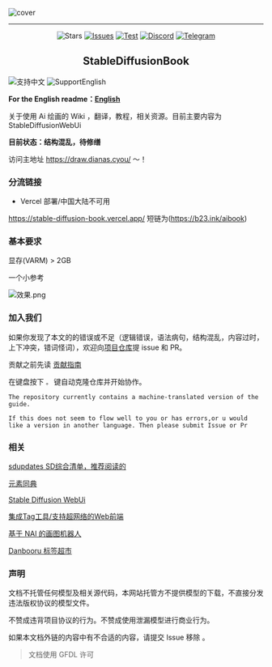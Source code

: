 ![cover](https://raw.githubusercontent.com/sudoskys/StableDiffusionBook/main/cover_main.png)

------------------------------------

<p align="center">
  <img src="https://img.shields.io/github/stars/sudoskys/StableDiffusionBook.svg" alt="Stars">
  <a href="https://github.com/sudoskys/StableDiffusionBook/issues"><img src="https://img.shields.io/github/issues/sudoskys/StableDiffusionBook" alt="Issues"></a>
  <a href="https://github.com/sudoskys/StableDiffusionBook/actions/workflows/ci.yml"><img src="https://github.com/sudoskys/StableDiffusionBook/actions/workflows/ci.yml/badge.svg" alt="Test"></a>
  <a href="https://discord.gg/vhsArSSA6K"><img src="https://img.shields.io/discord/1033769426216046622?color=blue&label=Discord-Ai%E7%BB%98%E7%94%BB%E4%B8%AD%E6%96%87%E7%BB%84" alt="Discord"></a>
  <a href="https://t.me/StableDiffusion_CN"><img src="https://img.shields.io/badge/Telegram-Group-blue" alt="Telegram"></a>
</p>
<p align="center">
</p>

<h2 align="center">StableDiffusionBook</h2>

<img src="https://img.shields.io/badge/Lang-ZH-red" alt="支持中文"> <img src="https://img.shields.io/badge/Lang-EN-blue" alt="SupportEnglish">

**For the English readme：[English](https://github.com/sudoskys/StableDiffusionBook/blob/main/README_EN.md)**

关于使用 Ai 绘画的 Wiki ，翻译，教程，相关资源。目前主要内容为 StableDiffusionWebUi

**目前状态：结构混乱，待修缮**  

访问主地址 https://draw.dianas.cyou/ ～！

### 分流链接

* Vercel 部署/中国大陆不可用

https://stable-diffusion-book.vercel.app/  短链为(https://b23.ink/aibook)

### 基本要求

显存(VARM) > 2GB

一个小参考

![效果.png](https://s1.ax1x.com/2022/10/10/xtdNNR.png)

### 加入我们

如果你发现了本文的的错误或不足（逻辑错误，语法病句，结构混乱，内容过时，上下冲突，错词怪词），欢迎向[项目仓库](https://github.com/sudoskys/StableDiffusionBook/)提 issue 和 PR。

贡献之前先读 [贡献指南](https://github.com/sudoskys/StableDiffusionBook/blob/main/docs/contributing.md)

在键盘按下 `。` 键自动克隆仓库并开始协作。

```
The repository currently contains a machine-translated version of the guide.

If this does not seem to flow well to you or has errors,or u would like a version in another language. Then please submit Issue or Pr
```

### 相关

[sdupdates SD综合清单，推荐阅读的](https://github.com/questianon/sdupdates)

[元素同典](https://docs.qq.com/doc/DWFdSTHJtQWRzYk9k)

[Stable Diffusion WebUi](https://github.com/AUTOMATIC1111/stable-diffusion-webui)

[集成Tag工具/支持超网络的Web前端](https://git.hudaye.work/MiuliKain/Kamiya-OpenUI)

[基于 NAI 的画图机器人](https://github.com/koishijs/novelai-bot#token)

[Danbooru 标签超市](https://github.com/wfjsw/danbooru-diffusion-prompt-builder)

### 声明

文档不托管任何模型及相关源代码，本网站托管方不提供模型的下载，不直接分发违法版权协议的模型文件。

不赞成违背项目协议的行为。不赞成使用泄漏模型进行商业行为。

如果本文档外链的内容中有不合适的内容，请提交 Issue 移除 。

> 文档使用 GFDL 许可
